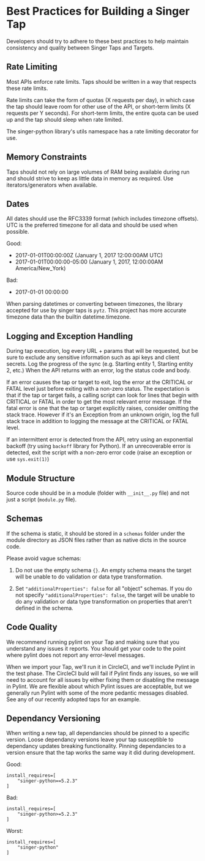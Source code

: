 # Best Practices for Building a Singer Tap

Developers should try to adhere to these best practices to help maintain
consistency and quality between Singer Taps and Targets.

## Rate Limiting

Most APIs enforce rate limits. Taps should be written in a way that
respects these rate limits.

Rate limits can take the form of quotas (X requests per day), in which
case the tap should leave room for other use of the API, or short-term
limits (X requests per Y seconds). For short-term limits, the entire quota
can be used up and the tap should sleep when rate limited.

The singer-python library's utils namespace has a rate limiting decorator
for use.

## Memory Constraints

Taps should not rely on large volumes of RAM being available during run
and should strive to keep as little data in memory as required. Use
iterators/generators when available.


## Dates

All dates should use the RFC3339 format (which includes timezone offsets).
UTC is the preferred timezone for all data and should be used when
possible.

Good:
 - 2017-01-01T00:00:00Z (January 1, 2017 12:00:00AM UTC)
 - 2017-01-01T00:00:00-05:00 (January 1, 2017, 12:00:00AM America/New_York)

Bad:
 - 2017-01-01 00:00:00

When parsing datetimes or converting between timezones, the library
accepted for use by singer taps is `pytz`. This project has more accurate
timezone data than the builtin datetime.timezone.

## Logging and Exception Handling

During tap execution, log every URL + params that will be requested, but
be sure to exclude any sensitive information such as api keys and client
secrets. Log the progress of the sync (e.g. Starting entity 1, Starting
entity 2, etc.) When the API returns with an error, log the status code
and body.

If an error causes the tap or target to exit, log the error at the
CRITICAL or FATAL level just before exiting with a non-zero status. The
expectation is that if the tap or target fails, a calling script can look
for lines that begin with CRITICAL or FATAL in order to get the most
relevant error message. If the fatal error is one that the tap or target
explicitly raises, consider omitting the stack trace. However if it's an
Exception from an unknown origin, log the full stack trace in addition to
logging the message at the CRITICAL or FATAL level.

If an intermittent error is detected from the API, retry using an
exponential backoff (try using `backoff` library for Python). If an
unrecoverable error is detected, exit the script with a non-zero error
code (raise an exception or use `sys.exit(1)`)


## Module Structure

Source code should be in a module (folder with `__init__.py` file) and not
just a script (`module.py` file).


## Schemas

If the schema is static, it should be stored in a `schemas` folder under
the module directory as JSON files rather than as native dicts in the
source code.

Please avoid vague schemas:

1. Do not use the empty schema `{}`. An empty schema means the target will
   be unable to do validation or data type transformation.

2. Set `"additionalProperties": false` for all "object" schemas. If you do
   not specify `"additionalProperties": false`, the target will be unable
   to do any validation or data type transformation on properties that
   aren't defined in the schema.


## Code Quality

We recommend running pylint on your Tap and making sure that you
understand any issues it reports. You should get your code to the point
where pylint does not report any error-level messages.

When we import your Tap, we'll run it in CircleCI, and we'll include
Pylint in the test phase. The CircleCI buld will fail if Pylint finds any
issues, so we will need to account for all issues by either fixing them or
disabling the message in Pylint. We are flexible about which Pylint issues
are acceptable, but we generally run Pylint with some of the more pedantic
messages disabled. See any of our recently adopted taps for an example.

## Dependancy Versioning

When writing a new tap, all dependancies should be pinned to a specific version.  Loose dependancy versions leave your tap susceptible to dependancy updates breaking functionality.  Pinning dependancies to a version ensure that the tap works the same way it did during development.  

Good:
```
install_requires=[
    "singer-python==5.2.3"
]
```

Bad:
```
install_requires=[
    "singer-python>=5.2.3"
]
```

Worst:
```
install_requires=[
    "singer-python"
]
```
